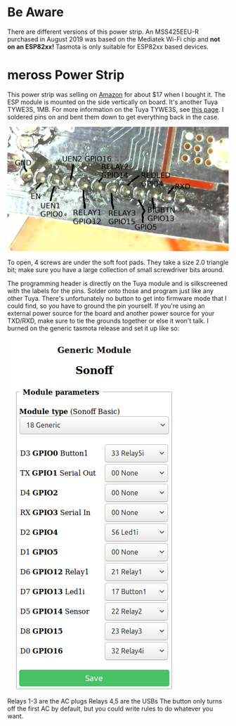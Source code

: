 # Be Aware
There are different versions of this power strip. An MSS425EEU-R purchased in August 2019 was based on the Mediatek Wi-Fi chip and **not on an ESP82xx!** Tasmota is only suitable for ESP82xx based devices.  

# meross Power Strip
This power strip was selling on [Amazon](https://www.amazon.com/meross-Protector-Compatible-Assistant-Individually/dp/B07DXSJP8H/ref=sr_1_21?ie=UTF8&qid=1539543509&sr=8-21&keywords=wifi+smart+power+strip) for about $17 when I bought it. The ESP module is mounted on the side vertically on board. It's another Tuya TYWE3S, 1MB. For more information on the Tuya TYWE3S, see [this page](TYWE3S.md). I soldered pins on and bent them down to get everything back in the case.

![meross guts picture](https://raw.githubusercontent.com/hank/tasmota-contrib/master/2018-10-27-163303.jpg)

To open, 4 screws are under the soft foot pads. They take a size 2.0 triangle bit; make sure you have a large collection of small screwdriver bits around.

The programming header is directly on the Tuya module and is silkscreened with the labels for the pins. Solder onto those and program just like any other Tuya. There's unfortunately no button to get into firmware mode that I could find, so you have to ground the pin yourself. If you're using an external power source for the board and another power source for your TXD/RXD, make sure to tie the grounds together or else it won't talk. I burned on the generic tasmota release and set it up like so:

![tasmota config](https://raw.githubusercontent.com/hank/tasmota-contrib/master/Screenshot%20from%202018-10-27%2019-05-32.png)

Relays 1-3 are the AC plugs
Relays 4,5 are the USBs
The button only turns off the first AC by default, but you could write rules to do whatever you want.

